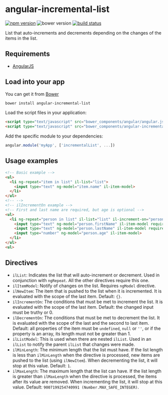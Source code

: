 # angular-incremental-list

[![npm version](http://img.shields.io/npm/v/angular-incremental-list.svg)](https://npmjs.org/package/angular-incremental-list) ![bower version](https://img.shields.io/bower/v/angular-incremental-list.svg) [![build status](https://img.shields.io/travis/tfoxy/angular-incremental-list.svg)](https://travis-ci.org/tfoxy/angular-incremental-list)

List that auto-increments and decrements depending on the changes of the items in the list.


## Requirements

  - [AngularJS](https://github.com/angular/angular.js)


## Load into your app

You can get it from [Bower](http://bower.io/)

```sh
bower install angular-incremental-list
```

Load the script files in your application:

```html
<script type="text/javascript" src="bower_components/angular/angular.js"></script>
<script type="text/javascript" src="bower_components/angular-incremental-list/angular-incremental-list.js"></script>
```

Add the specific module to your dependencies:

```javascript
angular.module('myApp', ['incrementalList', ...])
```


## Usage examples

```html
<!-- Basic example -->
<ul>
  <li ng-repeat="item in list" il-list="list">
    <input type="text" ng-model="item.name" il-item-model>
  </li>
</ul>
<!-- -->
<!-- ilIncrementOn example -->
<!-- First and last name are required, but age is optional -->
<ul>
  <li ng-repeat="person in list" il-list="list" il-increment-on="person.firstName && person.lastName">
    <input type="text" ng-model="person.firstName" il-item-model required>
    <input type="text" ng-model="person.lastName" il-item-model required>
    <input type="number" ng-model="person.age" il-item-model>
  </li>
</ul>
<ul>
```


## Directives

  - `ilList`: Indicates the list that will auto-increment or decrement.
    Used in conjunction with `ngRepeat`.
    All the other directives require this one.
  - `ilItemModel`: Notify of changes on the list. Requires `ngModel` directive.
  - `ilNewItem`: The item that is pushed to the list when it is incremented.
    It is evaluated with the scope of the last item.
    Default: `{}`.
  - `ilIncrementOn`: The conditions that must be met to increment the list.
    It is evaluated with the scope of the last item.
    Default: the changed input must be truthy or 0.
  - `ilDecrementOn`: The conditions that must be met to decrement the list.
    It is evaluated with the scope of the last and the second to last item.
    Default: all properties of the item must be `undefined`, `null` or `''`,
    or if the property is an array, its length must not be greater than 1.
  - `ilListModel`: This is used when there are nested `ilList`.
    Used in an `ilList` to notify the parent `ilList` that changes were made.
  - `ilMinLength`: The minimum length that the list must have.
    If the list length is less than `ilMinLength` when the directive is processed,
    new items are pushed to the list (using `ilNewItem`).
    When decrementing the list, it will stop at this value.
    Default: `1`.
  - `ilMaxLength`: The maximum length that the list can have.
    If the list length is greater than `ilMaxLength` when the directive is processed,
    the items after its value are removed.
    When incrementing the list, it will stop at this value.
    Default: `9007199254740991 (Number.MAX_SAFE_INTEGER)`.
